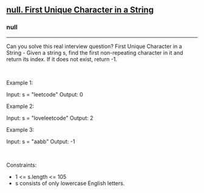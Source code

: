 <h2><a href="https://leetcode.com/problems/first-unique-character-in-a-string/">null. First Unique Character in a String</a></h2><h3>null</h3><hr>Can you solve this real interview question? First Unique Character in a String - Given a string s, find the first non-repeating character in it and return its index. If it does not exist, return -1.

 

Example 1:

Input: s = "leetcode"
Output: 0


Example 2:

Input: s = "loveleetcode"
Output: 2


Example 3:

Input: s = "aabb"
Output: -1


 

Constraints:

 * 1 <= s.length <= 105
 * s consists of only lowercase English letters.
